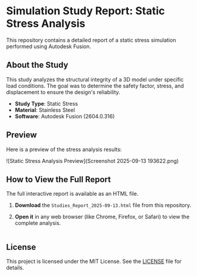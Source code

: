 # Simulation Study Report: Static Stress Analysis

This repository contains a detailed report of a static stress simulation performed using Autodesk Fusion.

## About the Study

This study analyzes the structural integrity of a 3D model under specific load conditions. The goal was to determine the safety factor, stress, and displacement to ensure the design's reliability.

* **Study Type**: Static Stress
* **Material**: Stainless Steel
* **Software**: Autodesk Fusion (2604.0.316)

## Preview

Here is a preview of the stress analysis results:

![Static Stress Analysis Preview](Screenshot 2025-09-13 193622.png)

## How to View the Full Report

The full interactive report is available as an HTML file.

1.  **Download** the `Studies_Report_2025-09-13.html` file from this repository.
2.  **Open it** in any web browser (like Chrome, Firefox, or Safari) to view the complete analysis.


    ```markdown
    
    ```

## License

This project is licensed under the MIT License. See the [LICENSE](LICENSE) file for details.
